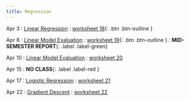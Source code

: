 ```yaml
---
title: Regression
---
```


Apr 3 
: [Linear Regression](https://github.com/gallettilance/Data-Science-Fundamentals/raw/main/lecture_18/18_Linear_Regression.pdf) 
  : [worksheet 18](https://github.com/gallettilance/Data-Science-Fundamentals/blob/main/lecture_18/worksheet_18.ipynb){: .btn .btn-outline } 

Apr 8 
: [Linear Model Evaluation](https://github.com/gallettilance/Data-Science-Fundamentals/raw/main/lecture_19/19_Linear_Model_Evaluation.pdf) 
  : [worksheet 19](https://github.com/gallettilance/Data-Science-Fundamentals/blob/main/lecture_19/worksheet_19.ipynb){: .btn .btn-outline } 
    : **MID-SEMESTER REPORT**{: .label .label-green}


Apr 10 
: [Linear Model Evaluation](https://github.com/gallettilance/Data-Science-Fundamentals/raw/main/lecture_20/20_Linear_Model_Evaluation.pdf)
  : [worksheet 20](https://github.com/gallettilance/Data-Science-Fundamentals/blob/main/lecture_20/worksheet_20.ipynb)

Apr 15 
: **NO CLASS**{: .label .label-red } 

Apr 17
: [Logistic Regression](https://github.com/gallettilance/Data-Science-Fundamentals/raw/main/lecture_21/21_Logistic_Regression.pdf) 
  : [worksheet 21](https://github.com/gallettilance/Data-Science-Fundamentals/blob/main/lecture_21/worksheet_21.ipynb) 

Apr 22
: [Gradient Descent](https://github.com/gallettilance/Data-Science-Fundamentals/raw/main/lecture_22/22_Gradient_Descent.pdf) 
  : [worksheet 22](https://github.com/gallettilance/Data-Science-Fundamentals/blob/main/lecture_22/worksheet_22.ipynb) 
